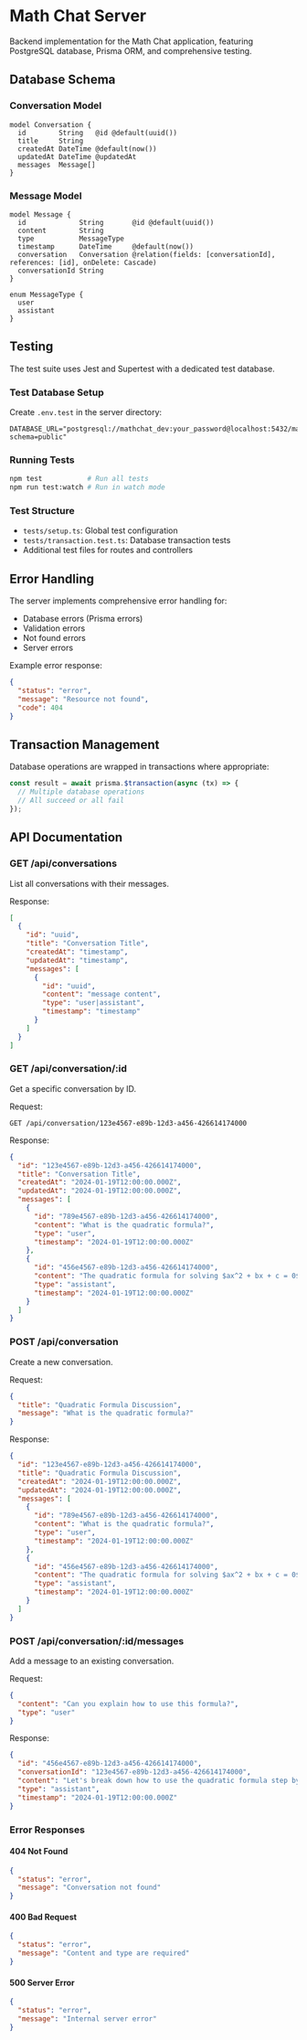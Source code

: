 # Math Chat Server

Backend implementation for the Math Chat application, featuring PostgreSQL database, Prisma ORM, and comprehensive testing.

## Database Schema

### Conversation Model
```prisma
model Conversation {
  id        String   @id @default(uuid())
  title     String
  createdAt DateTime @default(now())
  updatedAt DateTime @updatedAt
  messages  Message[]
}
```

### Message Model
```prisma
model Message {
  id             String       @id @default(uuid())
  content        String
  type           MessageType
  timestamp      DateTime     @default(now())
  conversation   Conversation @relation(fields: [conversationId], references: [id], onDelete: Cascade)
  conversationId String
}

enum MessageType {
  user
  assistant
}
```

## Testing

The test suite uses Jest and Supertest with a dedicated test database.

### Test Database Setup
Create `.env.test` in the server directory:
```
DATABASE_URL="postgresql://mathchat_dev:your_password@localhost:5432/mathchat_test?schema=public"
```

### Running Tests
```bash
npm test           # Run all tests
npm run test:watch # Run in watch mode
```

### Test Structure
- `tests/setup.ts`: Global test configuration
- `tests/transaction.test.ts`: Database transaction tests
- Additional test files for routes and controllers

## Error Handling

The server implements comprehensive error handling for:
- Database errors (Prisma errors)
- Validation errors
- Not found errors
- Server errors

Example error response:
```json
{
  "status": "error",
  "message": "Resource not found",
  "code": 404
}
```

## Transaction Management

Database operations are wrapped in transactions where appropriate:

```typescript
const result = await prisma.$transaction(async (tx) => {
  // Multiple database operations
  // All succeed or all fail
});
```

## API Documentation

### GET /api/conversations
List all conversations with their messages.

Response:
```json
[
  {
    "id": "uuid",
    "title": "Conversation Title",
    "createdAt": "timestamp",
    "updatedAt": "timestamp",
    "messages": [
      {
        "id": "uuid",
        "content": "message content",
        "type": "user|assistant",
        "timestamp": "timestamp"
      }
    ]
  }
]
```

### GET /api/conversation/:id
Get a specific conversation by ID.

Request:
```
GET /api/conversation/123e4567-e89b-12d3-a456-426614174000
```

Response:
```json
{
  "id": "123e4567-e89b-12d3-a456-426614174000",
  "title": "Conversation Title",
  "createdAt": "2024-01-19T12:00:00.000Z",
  "updatedAt": "2024-01-19T12:00:00.000Z",
  "messages": [
    {
      "id": "789e4567-e89b-12d3-a456-426614174000",
      "content": "What is the quadratic formula?",
      "type": "user",
      "timestamp": "2024-01-19T12:00:00.000Z"
    },
    {
      "id": "456e4567-e89b-12d3-a456-426614174000",
      "content": "The quadratic formula for solving $ax^2 + bx + c = 0$ is:\n\n\\[x = \\frac{-b \\pm \\sqrt{b^2 - 4ac}}{2a}\\]",
      "type": "assistant",
      "timestamp": "2024-01-19T12:00:00.000Z"
    }
  ]
}
```

### POST /api/conversation
Create a new conversation.

Request:
```json
{
  "title": "Quadratic Formula Discussion",
  "message": "What is the quadratic formula?"
}
```

Response:
```json
{
  "id": "123e4567-e89b-12d3-a456-426614174000",
  "title": "Quadratic Formula Discussion",
  "createdAt": "2024-01-19T12:00:00.000Z",
  "updatedAt": "2024-01-19T12:00:00.000Z",
  "messages": [
    {
      "id": "789e4567-e89b-12d3-a456-426614174000",
      "content": "What is the quadratic formula?",
      "type": "user",
      "timestamp": "2024-01-19T12:00:00.000Z"
    },
    {
      "id": "456e4567-e89b-12d3-a456-426614174000",
      "content": "The quadratic formula for solving $ax^2 + bx + c = 0$ is:\n\n\\[x = \\frac{-b \\pm \\sqrt{b^2 - 4ac}}{2a}\\]",
      "type": "assistant",
      "timestamp": "2024-01-19T12:00:00.000Z"
    }
  ]
}
```

### POST /api/conversation/:id/messages
Add a message to an existing conversation.

Request:
```json
{
  "content": "Can you explain how to use this formula?",
  "type": "user"
}
```

Response:
```json
{
  "id": "456e4567-e89b-12d3-a456-426614174000",
  "conversationId": "123e4567-e89b-12d3-a456-426614174000",
  "content": "Let's break down how to use the quadratic formula step by step...",
  "type": "assistant",
  "timestamp": "2024-01-19T12:00:00.000Z"
}
```

### Error Responses

#### 404 Not Found
```json
{
  "status": "error",
  "message": "Conversation not found"
}
```

#### 400 Bad Request
```json
{
  "status": "error",
  "message": "Content and type are required"
}
```

#### 500 Server Error
```json
{
  "status": "error",
  "message": "Internal server error"
}
```